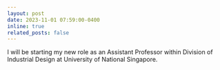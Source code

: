 ```yaml
---
layout: post
date: 2023-11-01 07:59:00-0400
inline: true
related_posts: false
---
```


I will be starting my new role as an Assistant Professor within Division of Industrial Design at University of National Singapore.
